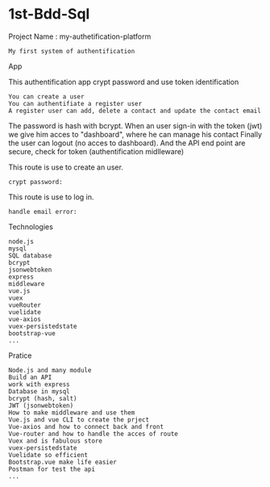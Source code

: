 # 1st-Bdd-Sql
Project Name : my-authetification-platform

    My first system of authentification

App

This authentification app crypt password and use token identification

    You can create a user
    You can authentifiate a register user
    A register user can add, delete a contact and update the contact email

The password is hash with bcrypt.
When an user sign-in with the token (jwt) we give him acces to "dashboard", where he can manage his contact
Finally the user can logout (no acces to dashboard).
And the API end point are secure, check for token (authentification midlleware)

This route is use to create an user.

    crypt password:
    
This route is use to log in.

    handle email error:


Technologies

    node.js
    mysql
    SQL database
    bcrypt
    jsonwebtoken
    express
    middleware
    vue.js
    vuex
    vueRouter
    vuelidate
    vue-axios
    vuex-persistedstate
    bootstrap-vue
    ...

Pratice

    Node.js and many module
    Build an API
    work with express
    Database in mysql
    bcrypt (hash, salt)
    JWT (jsonwebtoken)
    How to make middleware and use them
    Vue.js and vue CLI to create the prject
    Vue-axios and how to connect back and front
    Vue-router and how to handle the acces of route
    Vuex and is fabulous store
    vuex-persistedstate
    Vuelidate so efficient
    Bootstrap.vue make life easier
    Postman for test the api
    ...
